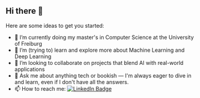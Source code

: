 ## Hi there 👋


Here are some ideas to get you started:

- 🔭 I’m currently doing my master's in Computer Science at the University of Freiburg
- 🌱 I’m (trying to) learn and explore more about Machine Learning and Deep Learning
- 👯 I’m looking to collaborate on projects that blend AI with real-world applications
- 💬 Ask me about anything tech or bookish — I'm always eager to dive in and learn, even if I don't have all the answers.
- 📫 How to reach me: [![LinkedIn Badge](https://img.shields.io/badge/LinkedIn-Profile-informational?style=flat&logo=linkedin&logoColor=white&color=0D76A8)](https://www.linkedin.com/in/surbhi-nair/)

